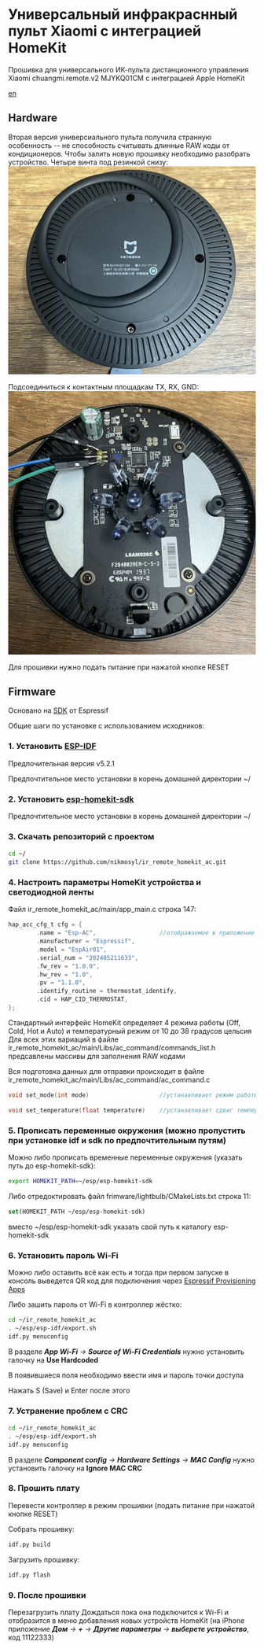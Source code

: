 # Универсальный инфракраснный пульт Xiaomi с интеграцией HomeKit
Прошивка для универсального ИК-пульта дистанционного управления Xiaomi chuangmi.remote.v2 MJYKQ01CM с интеграцией Apple HomeKit

[en](https://github.com/nikmosyl/ir_remote_homekit_ac/blob/main/README.md)

## Hardware

Вторая версия универсиального пульта получила странную особенность -- не способность считывать длинные RAW коды от кондиционеров.
Чтобы залить новую прошивку необходимо разобрать устройство.
Четыре винта под резинкой снизу:
<kbd>
  <img src="https://github.com/nikmosyl/ir_remote_homekit_ac/blob/main/ReadMe/Img/bot.jpeg" heigth=10>
</kbd>

Подсоединиться к контактным площадкам TX, RX, GND:
<kbd>
  <img src="https://github.com/nikmosyl/ir_remote_homekit_ac/blob/main/ReadMe/Img/top.jpeg" heigth=10>
</kbd>

Для прошивки нужно подать питание при нажатой кнопке RESET

## Firmware

Основано на [SDK](https://github.com/espressif/esp-homekit-sdk) от Espressif 

Общие шаги по установке c использованием исходников:

### 1. Установить [ESP-IDF](https://docs.espressif.com/projects/esp-idf/en/stable/esp32c3/get-started/linux-macos-setup.html)
Предпочительная версия v5.2.1

Предпочтительное место установки в корень домашней директории ~/


### 2. Установить [esp-homekit-sdk](https://github.com/espressif/esp-homekit-sdk)
Предпочтительное место установки в корень домашней директории ~/


### 3. Скачать репозиторий с проектом
```bash
cd ~/
git clone https://github.com/nikmosyl/ir_remote_homekit_ac.git
```

### 4. Настроить параметры HomeKit устройства и светодиодной ленты
Файл ir_remote_homekit_ac/main/app_main.c строка 147:
```C
hap_acc_cfg_t cfg = {
        .name = "Esp-AC",                  //отображаемое в приложение Дом имя устройства
        .manufacturer = "Espressif",
        .model = "EspAir01",
        .serial_num = "202405211633",
        .fw_rev = "1.0.0",
        .hw_rev = "1.0",
        .pv = "1.1.0",
        .identify_routine = thermostat_identify,
        .cid = HAP_CID_THERMOSTAT,
};
```

Стандартный интерфейс HomeKit определяет 4 режима работы (Off, Cold, Hot и Auto) и температурный режим от 10 до 38 градусов цельсия
Для всех этих вариаций в файле ir_remote_homekit_ac/main/Libs/ac_command/commands_list.h предсавлены массивы для заполнения RAW кодами

Вся подготовка данных для отправки происходит в файле ir_remote_homekit_ac/main/Libs/ac_command/ac_command.c
```C
void set_mode(int mode)                    //устанавливает режим работы (выбор массива из которого брать данные)
```

```C
void set_temperature(float temperature)    //устанавливает сдвиг температуры (выбор индекса в ранее выбранном массиве)
```

### 5. Прописать переменные окружения (можно пропустить при установке idf и sdk по предпочтительным путям)
Можно либо прописать временные переменные окружения (указать путь до esp-homekit-sdk):
```bash
export HOMEKIT_PATH=~/esp/esp-homekit-sdk 
```
Либо отредоктировать файл frimware/lightbulb/CMakeLists.txt строка 11:
```CMake
set(HOMEKIT_PATH ~/esp/esp-homekit-sdk)
```
вместо ~/esp/esp-homekit-sdk указать свой путь к каталогу esp-homekit-sdk

### 6. Установить пароль Wi-Fi
Можно либо оставить всё как есть и тогда при первом запуске в консоль выведется QR код для подключения через [Espressif Provisioning Apps](https://docs.espressif.com/projects/esp-idf/en/latest/esp32/api-reference/provisioning/provisioning.html#provisioning-tools) 

Либо зашить пароль от Wi-Fi в контроллер жёстко:
```bash
cd ~/ir_remote_homekit_ac
. ~/esp/esp-idf/export.sh
idf.py menuconfig
```

В разделе _**App Wi-Fi** -> **Source of Wi-Fi Credentials**_ нужно установить галочку на **Use Hardcoded**

В появившиеся поля необходимо ввести имя и пароль точки доступа

Нажать S (Save) и Enter после этого

### 7. Устранение проблем с CRC
```bash
cd ~/ir_remote_homekit_ac
. ~/esp/esp-idf/export.sh
idf.py menuconfig
```
В разделе _**Component config** -> **Hardware Settings** -> **MAC Config**_ нужно установить галочку на **Ignore MAC CRC**

### 8. Прошить плату

Перевести контроллер в режим прошивки (подать питание при нажатой кнопке RESET)

Собрать прошивку:
```bash
idf.py build
```
Загрузить прошивку:
```bash
idf.py flash
```

### 9. После прошивки
Перезагрузить плату
Дождаться пока она подключится к Wi-Fi и отобразится в меню добавления новых устройств HomeKit (на iPhone приложение _**Дом** -> **+** -> **Другие параметры** -> **выберете устройство**_, код 11122333) 





